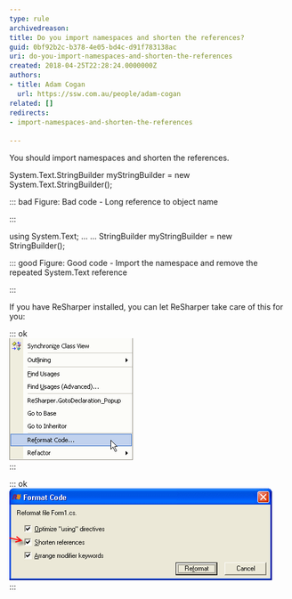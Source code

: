```yaml
---
type: rule
archivedreason: 
title: Do you import namespaces and shorten the references?
guid: 0bf92b2c-b378-4e05-bd4c-d91f783138ac
uri: do-you-import-namespaces-and-shorten-the-references
created: 2018-04-25T22:28:24.0000000Z
authors:
- title: Adam Cogan
  url: https://ssw.com.au/people/adam-cogan
related: []
redirects:
- import-namespaces-and-shorten-the-references

---
```


You should import namespaces and shorten the references.

<!--endintro-->

System.Text.StringBuilder myStringBuilder = new System.Text.StringBuilder();


::: bad
Figure: Bad code - Long reference to object name

:::


using System.Text;
...
...
StringBuilder myStringBuilder = new StringBuilder();


::: good
Figure: Good code - Import the namespace and remove the repeated System.Text reference

:::




If you have ReSharper installed, you can let ReSharper take care of this for you:

::: ok  
![Figure: Right click and select "Reformat Code..."](ReSharperReformatCode.gif)  
:::  

::: ok  
![Figure: Make sure "Shorten references" is checked and click "Reformat"](ReSharperShortenReferences.gif)  
:::
